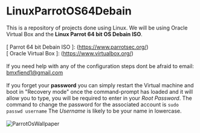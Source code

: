 # LinuxParrotOS64Debain
This is a repository of projects done using Linux. We will be using Oracle Virtual Box and the **Linux Parrot 64 bit OS Debain ISO**. <br><br>
[ Parrot 64 bit Debain ISO ]: (https://www.parrotsec.org/) <br> [ Oracle Virtual Box ]: (https://www.virtualbox.org/)
<br><br>
If you need help with any of the configuration steps dont be afraid to email: <a href="mailto:bmxfiend1@gmail.com">bmxfiend1@gmail.com</a>
<br><br>
If you forget your **password** you can simply restart the Virtual machine and boot in "Recovery mode" once the command-prompt has loaded and
it will allow you to type, you will be required to enter in your *Root Password*. The command to change the password for the associated account
is `sudo passwd username` The *Username* is likely to be your name in lowercase.
<br><br>
![ParrotOsWallpaper](https://user-images.githubusercontent.com/29683691/105855988-af059f80-5fb6-11eb-8a0b-07542f5ae686.jpg)

